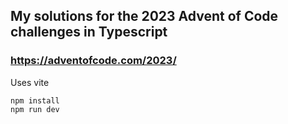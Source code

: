 ## My solutions for the 2023 Advent of Code challenges in Typescript

### https://adventofcode.com/2023/

Uses vite

```
npm install
npm run dev
```
